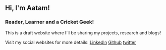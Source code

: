 ## Hi, I'm Aatam! 
### Reader, Learner and a Cricket Geek!


This is a draft website where I'll be sharing my projects, research and blogs!

Visit my social websites for more details:
[LinkedIn](https://www.linkedin.com/in/aatamgajjar)
[Github](https://www.github.com/aatamgajjar)
[twitter](https://www.twitter.com/Itsaatam)
